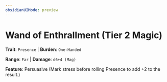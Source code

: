 ```yaml
---
obsidianUIMode: preview
---
```

# Wand of Enthrallment (Tier 2 Magic)

**Trait**: `Presence` | **Burden**: `One-Handed`

**Range**: `Far` | **Damage**: `d6+4 (Mag)`

**Feature**: Persuasive (Mark stress before rolling Presence to add +2 to the result.)
